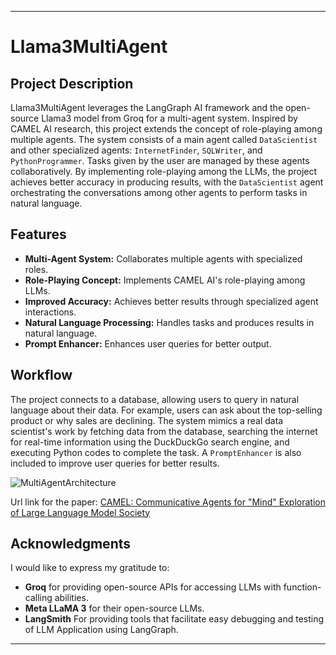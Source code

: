 
---

# Llama3MultiAgent

## Project Description
Llama3MultiAgent leverages the LangGraph AI framework and the open-source Llama3 model from Groq for a multi-agent system. Inspired by CAMEL AI research, this project extends the concept of role-playing among multiple agents. The system consists of a main agent called `DataScientist` and other specialized agents: `InternetFinder`, `SQLWriter`, and `PythonProgrammer`. Tasks given by the user are managed by these agents collaboratively. By implementing role-playing among the LLMs, the project achieves better accuracy in producing results, with the `DataScientist` agent orchestrating the conversations among other agents to perform tasks in natural language.

## Features
- **Multi-Agent System:** Collaborates multiple agents with specialized roles.
- **Role-Playing Concept:** Implements CAMEL AI's role-playing among LLMs.
- **Improved Accuracy:** Achieves better results through specialized agent interactions.
- **Natural Language Processing:** Handles tasks and produces results in natural language.
- **Prompt Enhancer:** Enhances user queries for better output.

## Workflow
The project connects to a database, allowing users to query in natural language about their data. For example, users can ask about the top-selling product or why sales are declining. The system mimics a real data scientist's work by fetching data from the database, searching the internet for real-time information using the DuckDuckGo search engine, and executing Python codes to complete the task. A `PromptEnhancer` is also included to improve user queries for better results.

![MultiAgentArchitecture](https://github.com/user-attachments/assets/6b1572aa-9463-46b6-9226-eca97d751f3a)

Url link for the paper: 
[CAMEL: Communicative Agents for "Mind" Exploration of Large Language Model Society](https://doi.org/10.48550/arXiv.2303.17760)


## Acknowledgments
I would like to express my gratitude to:
- **Groq** for providing open-source APIs for accessing LLMs with function-calling abilities.
- **Meta LLaMA 3** for their open-source LLMs.
- **LangSmith** For providing tools that facilitate easy debugging and testing of LLM Application using LangGraph.


---
